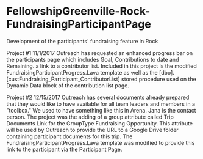 # FellowshipGreenville-Rock-FundraisingParticipantPage
Development of the participants' fundraising feature in Rock

Project #1
11/1/2017 Outreach has requested an enhanced progress bar on the participants page which includes Goal, Contributions to date and Remaining. a link to a contributor list.  Included in this project is the modified FundraisingParticipantProgress.Lava template as well as the [dbo].[custFundraising_Participant_ContributorList] stored procedure used on the Dynamic Data block of the contribution list page.

Project #2
12/15/2017 Outreach has several documents already prepared that they would like to have available for all team leaders and members in a "toolbox." We used to have something like this in Arena. Jana is the contact person. The project was the adding of a group attribute called Trip Documents Link for the GroupType Fundraising Opportunity.  This attribute will be used by Outreach to provide the URL to a Google Drive folder containing participant documents for this trip.  The FundraisingParticipantProgress.Lava template was modified to provide this link to the participant via the Participant Page.
